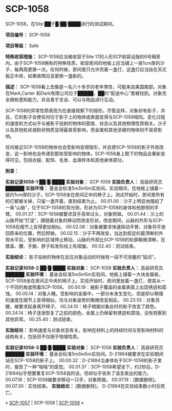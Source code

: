 # SCP-1058
                        




SCP-1058，在Site ██于█/██/████进行的测试期间。



**项目编号：** SCP-1058

**项目等级：** Safe

**特殊收容措施：** SCP-1058应当被收容于Site 17的人形SCP收容设施的6号厢房内。由于SCP-1058拥有的特殊性质，收容房间的地板上应当铺上一层1cm厚的沙子，每两周更换一次。任何时候，房间里只允许亮着一盏灯，这盏灯应当挂在天花板正中央，如果故障应该更换一盏新的。

**描述：** SCP-1058看上去像是一名六十多岁的老年男性，可能来自美国南部。对象在Mark,Carter 和Dark有限公司位于█████，██的“配送中心”里被找到。对象完全拥有感知能力，并且善于言谈、可以与物品进行互动。

SCP-1058的异常性质表现为在直接观察下的隐形。尽管这样，对象却有影子，并且，它的影子会使任何位于影子上的物体或表面变得与SCP-1058相同。变化过程的速度和方式似乎与被影子投射的物体的密度、状态以及其他物理性质相关。沙子以及其他粒状或粉状物质显得最易受影响，而金属和其他坚硬的物体则不易受影响。

任何接近SCP-1058的物体也会受影响变得隐形，并且使SCP-1058的影子外观改变，这一影响也会传递到那些受影响的物体。SCP-1058身上取下的物品会重新变得可见，包括衣服、配饰、毛发、血液样本和其他身体部分。

**附录：** 

**实验记录1058-1** 
██/█/████
**实验对象：** SCP-1058
**实验负责人：** 高级研究员██████
**实验环境：** 基金会标准5m*5m*5m实验间。实验期间，在地板上铺着一层约1cm厚的沙子，SCP-1058坐在房间正中的椅子上。测试开始时，房间里所有的灯都被关掉，只留一盏开着，直到结束为止。
00.01.00：沙子上明显地隆起了一条“山脉”，位于SCP-1058的背光侧，形状为SCP-1058的身体和他那侧的手臂。
00.01.37：SCP-1058被要求双手高举过头，对象照做。
00.01.44：沙上的山脉开始“打滚”，跟随着对象的移动而改变形状，改变期间，山脉的外形与SCP-1058在细节上变得更加相似。
00.02.08：对象被要求快速挥动手臂，对象将手放回原来的位置，然后照做。
00.02.15：沙子不再改变，当达到假定的最清晰的外观水平后，受影响的区域停止移动，山脉的外观比SCP-1058的轮廓略微清晰，在膝盖、腰、手腕、脖子和发际线上有褶皱。
00.02.40：测试结束。

**实验结论：** 影子投射的物体在反应对象运动的时候有一段不可测量的“延迟”。

**实验记录1058-2** 
██/█/████
**实验对象：** SCP-1058
**实验负责人：** 高级研究员██████
**实验环境：** 基金会标准5m*5m*5m实验间。地板上铺着一大块金属板，SCP-1058坐在房间正中央的椅子上。实验开始时，房间里放着一盏灯，使其从一个不同的角度照着SCP-1058。
00.00.19：被影子覆盖的金属表面上出现锈迹和腐蚀。
00.05.14：对象入睡。受影响的金属中，一部分未发生变化，但是却以稍慢的速度在细节上变得相似，恰与对象姿势的略微改变相反。
00.23.55：对象苏醒，被要求起身离开椅子。
00.24.10：椅子根据对象此时的影子改变了颜色。
00.24.14：椅子逐渐恢复了之前的颜色，金属上仍保留有锈迹和腐蚀，没有观察到其他异常。
00.25.40：测试结束。

**实验结论：** 影响速度与对象状态有关。影响在材料上的持续时间与受影响材料的结构有关，包括但不仅限于物理性质。

**实验记录1058-3** 
██/█/████
**实验对象：** SCP-1058
**实验负责人：** 高级研究员██████
**实验环境：** 基金会标准5m*5m*5m实验间。D-21894被要求在实验期间站在SCP-1058的影子上。
00.00.32：D-21894当身体处于SCP-1058的影子里时，报告了一种“嗡嗡”的感觉。
00.01.37：SCP-1058希望坐下，约2秒后，D-21894似乎想要重复SCP-1058说的话，但却似乎丧失了语言表达的能力。
00.07.16：SCP-1058被要求移动一只手，对象照做。
00.07.19：[数据删除]。
00.07.30：实验结束。
**实验结论：** [数据删除]。
D-21894在实验结束数小时后死亡。



« [SCP-1057](/scp-1057) | SCP-1058 | [SCP-1059](/scp-1059) »





                    